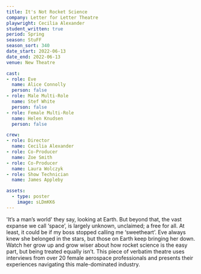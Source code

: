 ```yaml
---
title: It's Not Rocket Science
company: Letter for Letter Theatre
playwright: Cecilia Alexander
student_written: true
period: Spring
season: StuFF
season_sort: 340
date_start: 2022-06-13
date_end: 2022-06-13
venue: New Theatre

cast:
- role: Eve
  name: Alice Connolly
  person: false
- role: Male Multi-Role
  name: Stef White
  person: false
- role: Female Multi-Role
  name: Helen Knudsen
  person: false

crew:
- role: Director
  name: Cecilia Alexander
- role: Co-Producer
  name: Zoe Smith
- role: Co-Producer
  name: Laura Wolczyk
- role: Show Technician
  name: James Appleby

assets:
  - type: poster
    image: sLDmKK6
---
```


'It’s a man’s world' they say, looking at Earth. But beyond that, the vast expanse we call ‘space’, is largely unknown, unclaimed; a free for all. At least, it could be if my boss stopped calling me ‘sweetheart’. Eve always knew she belonged in the stars, but those on Earth keep bringing her down. Watch her grow up and grow wiser about how rocket science is the easy part, but being treated equally isn’t. This piece of verbatim theatre uses interviews from over 20 female aerospace professionals and presents their experiences navigating this male-dominated industry.

